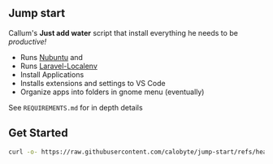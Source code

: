 ## Jump start
Callum's **Just add water** script that install everything he needs to be _productive!_

- Runs [Nubuntu](https://github.com/calobyte/nubuntu) and 
- Runs [Laravel-Localenv](https://github.com/calobyte/laravel-localenv)
- Install Applications
- Installs extensions and settings to VS Code
- Organize apps into folders in gnome menu (eventually)

See `REQUIREMENTS.md` for in depth details

## Get Started
```bash
curl -o- https://raw.githubusercontent.com/calobyte/jump-start/refs/heads/main/run.sh | bash
```